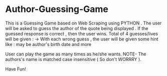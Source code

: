 # Author-Guessing-Game
This is a  Guessing Game based on Web Scraping using PYTHON . The user will be asked to guess the author of the quote being displayed .
If the guessed response is correct , then the user wins.
Total of 4 guesses/lives will be given :
      -> With each wrong guess , the user will be given some hint like : may be author's birth date and more
 
User can play the game as many times as he/she wants.
NOTE- The authors's name is matched case insensitive ( So don't WORRRY ).


Have Fun!
 
